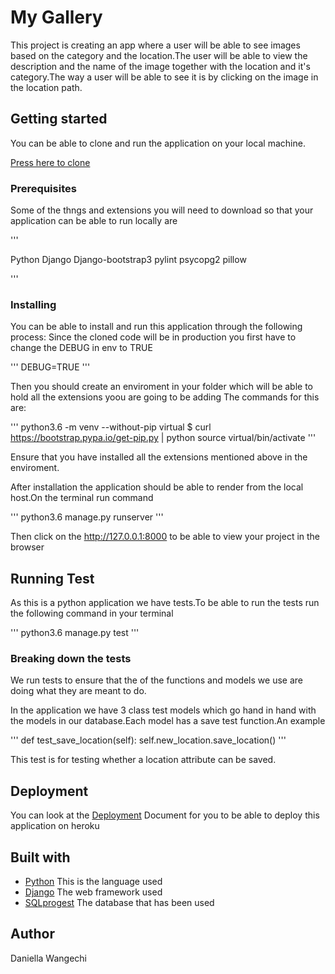 # My Gallery

This project is creating an app where a user will be able to see images based on the category and the location.The user will be able to view the description and the name of the image together with the location and it's category.The way a user will be able to see it is by clicking on the image in the location path.

## Getting started

You can be able to clone and run the application on your local machine.

[Press here to clone]()

### Prerequisites

Some of the thngs and extensions you will need to download so that your application can be able to run locally are

'''

Python
Django
Django-bootstrap3
pylint
psycopg2
pillow

'''

### Installing

You can be able to install and run this application through the following process:
Since the cloned code will be in production you first have to change the DEBUG in env to TRUE

'''
DEBUG=TRUE
'''

Then you should create an enviroment in your folder which will be able to hold all the extensions yoou are going to be adding
The commands for this are:

'''
python3.6 -m venv --without-pip virtual
$ curl https://bootstrap.pypa.io/get-pip.py | python
source virtual/bin/activate
'''

Ensure that you have installed all the extensions mentioned above in the enviroment.

After installation the application should be able to render from the local host.On the terminal run command

'''
python3.6 manage.py runserver
'''

Then click on the http://127.0.0.1:8000 to be able to view your project in the browser

## Running Test

As this is a python application we have tests.To be able to run the tests run the following command in your terminal

'''
python3.6 manage.py test
'''

### Breaking down the tests

We run tests to ensure that the of the functions and models we use are doing what they are meant to do.

In the application we have 3 class test models which go hand in hand with the models in our database.Each model has a save test function.An example

'''
        def test_save_location(self):
                self.new_location.save_location() 
'''

This test is for testing whether a location attribute can be saved.


## Deployment

You can look at the [Deployment]() Document for you to be able to deploy this application on heroku

## Built with 
* [Python]() This is the language used
* [Django]() The web framework used
* [SQLprogest]() The database that has been used

## Author

Daniella Wangechi


